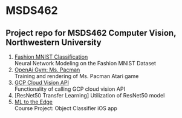 # MSDS462
## Project repo for MSDS462 Computer Vision, Northwestern University 
1. [Fashion MNIST Classification](Neural_Network_Modeling_on_the_Fashion_MNIST_Dataset.ipynb)  
Neural Network Modeling on the Fashion MNIST Dataset
2. [OpenAi Gym: Ms. Pacman](Training_MsPacman_OpenAi_Gym.ipynb)   
Training and rendering of Ms. Pacman Atari game 
3. [GCP Cloud Vision API](Google_Cloud_VisionAPI.ipynb)  
Functionality of calling GCP cloud vision API   
4. [ResNet50 Transfer Learning]
Utilization of ResNet50 model
5. [ML to the Edge](Corgi_Classifier_iOS_App.ipynb)  
Course Project: Object Classifier iOS app 
